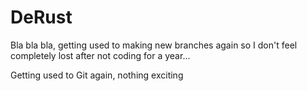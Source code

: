 # DeRust

Bla bla bla, getting used
to making new branches again
so I don't feel completely lost
after not coding for a year...

Getting used to Git again, nothing exciting
